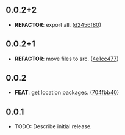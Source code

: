 ## 0.0.2+2

 - **REFACTOR**: export all. ([d2456f80](https://github.com/Albertbol/flutter-packages-monorepo/commit/d2456f80ce0a0a145782382d6822340c7bcaf051))

## 0.0.2+1

 - **REFACTOR**: move files to src. ([4e1cc477](https://github.com/Albertbol/flutter-packages-monorepo/commit/4e1cc4771c389593eec7cde341ede88d150806e5))

## 0.0.2

 - **FEAT**: get location packages. ([704fbb40](https://github.com/Albertbol/flutter-packages-monorepo/commit/704fbb404b990efcf51f020a25a75b5315c873cc))

## 0.0.1

* TODO: Describe initial release.

